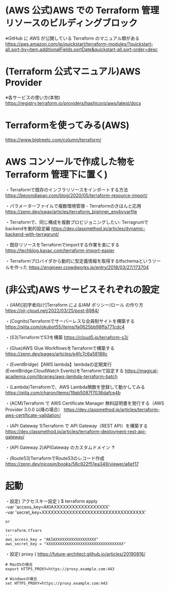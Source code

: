 # (AWS 公式)AWS での Terraform 管理リソースのビルディングブロック
  ※GitHub に AWS が公開している Terraform のマニュアル類がある
  https://aws.amazon.com/jp/quickstart/terraform-modules/?quickstart-all.sort-by=item.additionalFields.sortDate&quickstart-all.sort-order=desc

# (Terraform 公式マニュアル)AWS Provider
  ※各サービスの使い方(本物)
  https://registry.terraform.io/providers/hashicorp/aws/latest/docs

# Terraformを使ってみる(AWS)
  https://www.bigtreetc.com/column/terraform/

# AWS コンソールで作成した物を Terraform 管理下に置く)
 ・Terraformで既存のインフラリソースをインポートする方法
   https://beyondjapan.com/blog/2020/05/terraform-resource-import/

 ・パラメーターファイルで複数環境管理 - Terraformのきほんと応用
   https://zenn.dev/sway/articles/terraform_biginner_envbyvarfile

 ・Terraformで、同じ構成を複数プロビジョニングしたい: Terragruntでbackendを動的設定編
   https://dev.classmethod.jp/articles/dynamic-backend-with-terragrunt/

 ・既存リソースをTerraformでimportする作業を楽にする
   https://techblog.kayac.com/terraform-import-easier

 ・Terraformプロバイダから動的に型定義情報を取得するtfschemaというツールを作った
   https://engineer.crowdworks.jp/entry/2018/03/27/173704

# (非公式)AWS サービスそれぞれの設定
 ・(IAM)[初学者向け]Terraform によるIAM ポリシー/ロール の作り方
   https://oji-cloud.net/2022/03/25/post-6984/

 ・(Cognito)Terraformでサーバーレスな会員制サイトを構築する
   https://qiita.com/okubot55/items/fa0625bb98ffa771cdc4

 ・(S3)TerraformでS3を構築
   https://cloud5.jp/terraform-s3/

 ・(Glue)AWS Glue WorkflowsをTerraformで構築する
   https://zenn.dev/pageo/articles/e4fc7c6a58188c

 ・(EventBridge)【AWS lambda】lambdaの定期実行(EventBridge:CloudWatch Events)をTerraformで設定する
   https://magical-academia.com/libraries/aws-lambda-terraform-batch

 ・(Lambda)Terraformで、AWS Lambda関数を登録して動かしてみる
   https://qiita.com/charon/items/19ab5087f7036dafce4b

 ・(ACM)Terraform で AWS Certificate Manager 無料証明書を発行する（AWS Provider 3.0.0 以降の場合）
   https://dev.classmethod.jp/articles/terraform-aws-certificate-validation/

 ・(API Gateway 1)Terraform で API Gateway（REST API）を構築する
   https://dev.classmethod.jp/articles/terraform-deployment-rest-api-gateway/

 ・(API Gateway 2)APIGateway のカスタムドメイン ↑


 ・(Route53)TerraformでRoute53のレコード作成
   https://zenn.dev/nicopin/books/58c922f51ea349/viewer/a6ef17

# 起動
 ・設定( アクセスキー設定 )
    $ terraform apply \
    -var 'access_key=AKIAXXXXXXXXXXXXXXXXXX' \
    -var 'secret_key=XXXXXXXXXXXXXXXXXXXXXXXXXXXXXXXXXX'
    
    or
    
    terraform.tfvars
    ---
    aws_access_key = "AKIAXXXXXXXXXXXXXXXXXX"
    aws_secret_key = "XXXXXXXXXXXXXXXXXXXXXXXXXXXXXXXXXX"

 ・設定( proxy )
    https://future-architect.github.io/articles/20190816/

    # MacOSの場合
    export HTTPS_PROXY=https://proxy.example.com:443
    
    # Windowsの場合
    set HTTPS_PROXY=https://proxy.example.com:443

